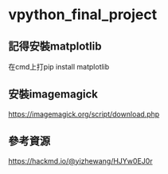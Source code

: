 # vpython_final_project

## 記得安裝matplotlib
在cmd上打pip install matplotlib

## 安裝imagemagick
https://imagemagick.org/script/download.php

## 參考資源
https://hackmd.io/@yizhewang/HJYw0EJ0r
